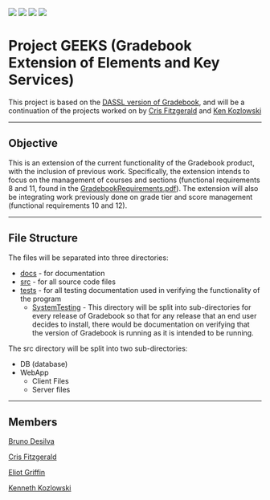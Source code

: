 <a href="https://postgresql.org"><img src="https://img.shields.io/badge/Powered%20by-PostgreSQL-blue.svg"/></a>
<a href="https://nodejs.org"><img src="https://img.shields.io/badge/Served%20by-Node.js-brightgreen.svg"/></a>
<a href="https://github.com"><img src="https://img.shields.io/badge/Hosted%20on-GitHub-blue.svg"/></a>
[![](https://raw.githubusercontent.com/ZenHubIO/support/master/zenhub-badge.png)](https://zenhub.com)

# Project GEEKS (Gradebook Extension of Elements and Key Services)

This project is based on the [DASSL version of Gradebook](https://github.com/DASSL/Gradebook), and will be a continuation of the projects worked on by [Cris Fitzgerald](https://github.com/S4PPH1QU3/CS-305-NERDS) and [Ken Kozlowski](https://github.com/CS305-F18-TeamDOS/Gradebook)  
<!--NOTE: The links to Cris and Ken's projects can now be accessed by clicking on the persons name. Also, by clicking on DASSL would bring the user to the version of Gradebook that DASSL has created.-->
---

## Objective

This is an extension of the current functionality of the Gradebook product, with the inclusion of previous work.
Specifically, the extension intends to focus on the management of courses and sections (functional requirements 8 and 11, found in the [GradebookRequirements.pdf](https://github.com/smacademic/project-GEEKS/blob/dev/docs/GradebookRequirements.pdf)).
The extension will also be integrating work previously done on grade tier and score management (functional requirements 10 and 12).

---

## File Structure

The files will be separated into three directories:  
* <u>docs</u> - for documentation  
* <u>src</u> - for all source code files
* <u>tests</u> - for all testing documentation used in verifying the functionality of the program
    * <u>SystemTesting</u> - This directory will be split into sub-directories for every release of Gradebook so that for any release that an end user decides to install, there would be documentation on verifying that the version of Gradebook is running as it is intended to be running.

The src directory will be split into two sub-directories:  
* DB (database)  
* WebApp  
  * Client Files  
  * Server files

---  

## Members
[Bruno Desilva](https://github.com/DasilvaB)  

[Cris Fitzgerald](https://github.com/fitz-cris)  

[Eliot Griffin](https://github.com/griffine)  

[Kenneth Kozlowski](https://github.com/kozlowskik)  
